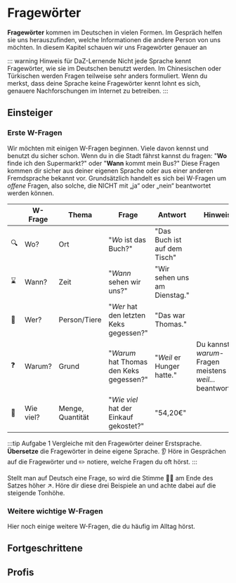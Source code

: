# Fragewörter
**Fragewörter** kommen im Deutschen in vielen Formen. Im Gespräch helfen sie uns herauszufinden, welche Informationen die andere Person von uns möchten. In diesem Kapitel schauen wir uns Fragewörter genauer an

::: warning Hinweis für DaZ-Lernende
Nicht jede Sprache kennt Fragewörter, wie sie im Deutschen benutzt werden. Im Chinesischen oder Türkischen werden Fragen teilweise sehr anders formuliert. Wenn du merkst, dass deine Sprache keine Fragewörter kennt lohnt es sich, genauere Nachforschungen im Internet zu betreiben.
:::

## Einsteiger
### Erste W-Fragen

Wir möchten mit einigen W-Fragen beginnen. Viele davon kennst und benutzt du sicher schon. Wenn du in die Stadt fährst kannst du fragen: "**Wo** finde ich den Supermarkt?" oder "**Wann** kommt mein Bus?" Diese Fragen kommen dir sicher aus deiner eigenen Sprache oder aus einer anderen Fremdsprache bekannt vor. Grundsätzlich handelt es sich bei W-Fragen um *offene* Fragen, also solche, die NICHT mit „ja“ oder „nein“ beantwortet werden können.

|| **W-Frage** | **Thema** | **Frage** | **Antwort** | **Hinweis**|
|---|---|---|---|---|---|
|:mag:| Wo? | Ort  | "*Wo* ist das Buch?"  | "Das Buch ist auf dem Tisch" |   |
|:hourglass:| Wann? | Zeit  | "*Wann* sehen wir uns?"  | "Wir sehen uns am Dienstag."  |   |
|:couple:| Wer? | Person/Tiere  | "*Wer* hat den letzten Keks gegessen?"  | "Das war Thomas."  |   |
|:question:| Warum? |  Grund | "*Warum* hat Thomas den Keks gegessen?"  | "*Weil* er Hunger hatte."  | Du kannst *warum*-Fragen meistens mit *weil...* beantworten  |
|:1234:| Wie viel? | Menge, Quantität  | "*Wie viel* hat der Einkauf gekostet?"  | "54,20€"  |   |

:::tip Aufgabe 1
Vergleiche mit den Fragewörter deiner Erstsprache. **Übersetze** die Fragewörter in deine eigene Sprache. :ear: Höre in Gesprächen auf die Fragewörter und :pencil2: notiere, welche Fragen du oft hörst.
:::

Stellt man auf Deutsch eine Frage, so wird die Stimme :lips::microphone: am Ende des Satzes höher :arrow_upper_right:. Höre dir diese drei Beispiele an und achte dabei auf die steigende Tonhöhe.

### Weitere wichtige W-Fragen
Hier noch einige weitere W-Fragen, die du häufig im Alltag hörst.

## Fortgeschrittene

## Profis